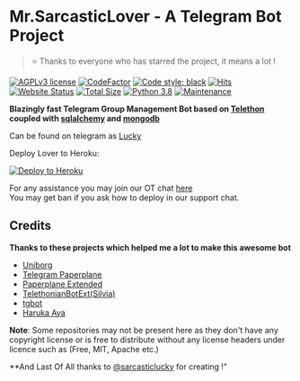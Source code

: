 # Mr.SarcasticLover - A Telegram Bot Project

> ⭐️ Thanks to everyone who has starred the project, it means a lot !


[![AGPLv3 license](https://img.shields.io/badge/license-AGPL–3.0-red.svg)](https://www.gnu.org/licenses/agpl-3.0.en.html)
[![CodeFactor](https://www.codefactor.io/repository/github/missjuliarobot/missjuliarobot/badge)](https://www.codefactor.io/repository/github/missjuliarobot/missjuliarobot)
[![Code style: black](https://img.shields.io/badge/code%20style-black-000000.svg)](https://github.com/psf/black)
[![Hits](https://hits.seeyoufarm.com/api/count/incr/badge.svg?url=https%3A%2F%2Fgithub.com%2FMissJuliaRobot%2FMissJuliaRobot&count_bg=%2379C83D&title_bg=%23555555&icon=&icon_color=%23E7E7E7&title=hits&edge_flat=false)](https://github.com/MissJuliaRobot/MissJuliaRobot)
[![Website Status](https://img.shields.io/website-up-down-green-red/http/missjuliarobot.unaux.com.svg?label=website)](http://missjuliarobot.unaux.com)
[![Total Size](https://github-size-badge.herokuapp.com/MissJuliaRobot/MissJuliaRobot.svg)](https://github.com/MissJuliaRobot/MissJuliaRobot)
[![Python 3.8](https://img.shields.io/badge/python->=3.8.3-blue.svg)](https://www.python.org/downloads/release/python-383/)
[![Maintenance](https://img.shields.io/badge/maintained-yes-yellow.svg)](https://github.com/MissJuliaRobot/MissJuliaRobot)

**Blazingly fast Telegram Group Management Bot based on [Telethon](https://github.com/LonamiWebs/Telethon) coupled with [sqlalchemy](https://github.com/sqlalchemy/sqlalchemy) and [mongodb](https://github.com/mongodb/mongo)**

Can be found on telegram as [Lucky](https://t.me/MrSarcasticLoverBot)

Deploy Lover to Heroku:

<p align="left"><a href="https://heroku.com/deploy?template=https://github.com/MissJuliaRobot/MissJuliaRobot/tree/master"> <img src="https://www.herokucdn.com/deploy/button.svg" alt="Deploy to Heroku" /></a></p>

For any assistance you may join our OT chat [here](https://t.me/MrSarcasticLoverOT)<br />
You may get ban if you ask how to deploy in our support chat.



## Credits
**Thanks to these projects which helped me a lot to make this awesome bot**

- [Uniborg](https://github.com/SpEcHiDe/UniBorg)<br />
- [Telegram Paperplane](https://github.com/RaphielGang/Telegram-Paperplane)<br />
- [Paperplane Extended](https://github.com/AvinashReddy3108/PaperplaneExtended)<br />
- [TelethonianBotExt(Silvia)](https://github.com/Lonami/TelethonianBotExt)<br />
- [tgbot](https://github.com/PaulSonOfLars/tgbot)<br />
- [Haruka Aya](https://gitlab.com/HarukaNetwork/OSS/HarukaAya)

**Note**: Some repositories may not be present here as they don't have any copyright license or is free to distribute without any license headers under licence such as (Free, MIT, Apache etc.)

**And Last Of All thanks to [@sarcasticlucky](http://t.me/SarcasticLucky) for creating !"
